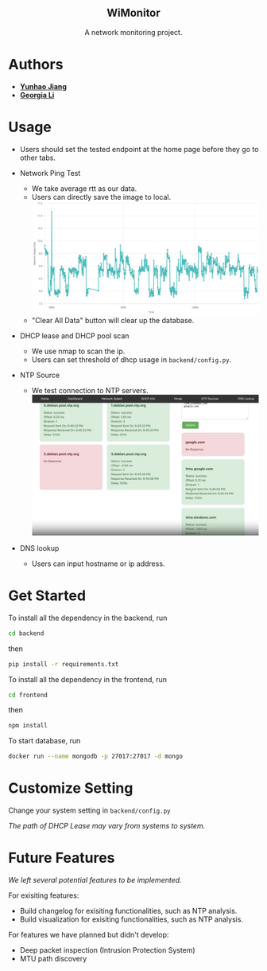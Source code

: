 <h2 align="center">WiMonitor</h2>
<p align="center">
    A network monitoring project.

# Authors
* **[Yunhao Jiang](https://github.com/yunhao-jiang)** 
* **[Georgia Li](https://github.com/nori210)**  

# Usage
* Users should set the tested endpoint at the home page before they go to other tabs.
* Network Ping Test
  * We take average rtt as our data.
  * Users can directly save the image to local.
  ![ping result](images/ping.png "sample result")
  * "Clear All Data" button will clear up the database.

* DHCP lease and DHCP pool scan
  * We use nmap to scan the ip.
  * Users can set threshold of dhcp usage in `backend/config.py`.
* NTP Source
  * We test connection to NTP servers.
  ![ntp result](images/ntp.png "sample ntp result")
* DNS lookup
  * Users can input hostname or ip address.

# Get Started
To install all the dependency in the backend, run
  ```sh
 cd backend
  ```
then
  ```sh
 pip install -r requirements.txt
  ```
To install all the dependency in the frontend, run
  ```sh
 cd frontend
  ```
then
  ```sh
 npm install
  ```

To start database, run
  ```sh
  docker run --name mongodb -p 27017:27017 -d mongo
  ```
# Customize Setting

Change your system setting in `backend/config.py`


_The path of DHCP Lease may vary from systems to system._


# Future Features

_We left several potential features to be implemented._

For exisiting features:
* Build changelog for exisiting functionalities, such as NTP analysis.
* Build visualization for exisiting functionalities, such as NTP analysis.

For features we have planned but didn't develop:
*  Deep packet inspection (Intrusion Protection System)
*  MTU path discovery